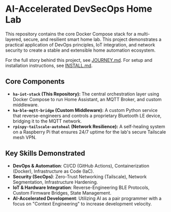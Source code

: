 # AI-Accelerated DevSecOps Home Lab

This repository contains the core Docker Compose stack for a multi-layered, secure, and resilient smart home lab. This project demonstrates a practical application of DevOps principles, IoT integration, and network security to create a stable and extensible home automation ecosystem.

For the full story behind this project, see [JOURNEY.md](JOURNEY.md).
For setup and installation instructions, see [INSTALL.md](INSTALL.md).

## Core Components

* **`ha-iot-stack` (This Repository):** The central orchestration layer using Docker Compose to run Home Assistant, an MQTT Broker, and custom middleware.
* **`ha-ble-mqtt-bridge` (Custom Middleware):** A custom Python service that reverse-engineers and controls a proprietary Bluetooth LE device, bridging it to the MQTT network.
* **`rpispy-tailscale-autoheal` (Network Resilience):** A self-healing system on a Raspberry Pi that ensures 24/7 uptime for the lab's secure Tailscale mesh VPN.

## Key Skills Demonstrated

* **DevOps & Automation**: CI/CD (GitHub Actions), Containerization (Docker), Infrastructure as Code (IaC).
* **Security (SecOps)**: Zero-Trust Networking (Tailscale), Network Segmentation, Infrastructure Hardening.
* **IoT & Hardware Integration**: Reverse-Engineering BLE Protocols, Custom Firmware Bridges, State Management.
* **AI-Accelerated Development**: Utilizing AI as a pair programmer with a focus on "Context Engineering" to increase development velocity.
